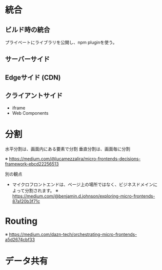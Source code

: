 # 統合
## ビルド時の統合
プライベートにライブラリを公開し、npm pluginを使う。

## サーバーサイド

## Edgeサイド (CDN)

## クライアントサイド

* iframe
* Web Components

# 分割

水平分割は、画面内にある要素で分割
垂直分割は、画面毎に分割

※ https://medium.com/@lucamezzalira/micro-frontends-decisions-framework-ebcd22256513

別の観点

* マイクロフロントエンドは、ページ上の場所ではなく、ビジネスドメインによって分割されます。
※ https://medium.com/@benjamin.d.johnson/exploring-micro-frontends-87a120b3f71c

# Routing

※ https://medium.com/dazn-tech/orchestrating-micro-frontends-a5d2674cbf33

# データ共有

